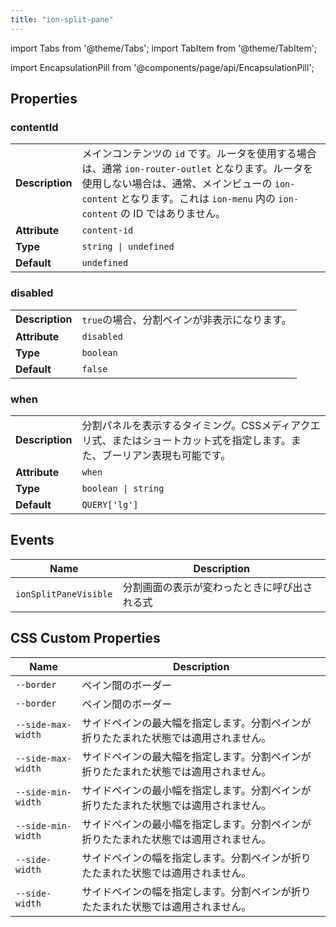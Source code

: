 ```yaml
---
title: "ion-split-pane"
---
```

import Tabs from '@theme/Tabs';
import TabItem from '@theme/TabItem';

<head>
  <title>ion-split-pane: Split Plane View for Menus and Multi-View Layouts</title>
  <meta name="description" content="ion-split-pane is useful when creating multi-view app layouts. It allows UI elements, like menus, to be displayed as the viewport width increases." />
</head>

import EncapsulationPill from '@components/page/api/EncapsulationPill';

<EncapsulationPill type="shadow" />


  
## Properties


### contentId

| | |
| --- | --- |
| **Description** | メインコンテンツの `id` です。ルータを使用する場合は、通常 `ion-router-outlet` となります。ルータを使用しない場合は、通常、メインビューの `ion-content` となります。これは `ion-menu` 内の `ion-content` の ID ではありません。 |
| **Attribute** | `content-id` |
| **Type** | `string \| undefined` |
| **Default** | `undefined` |



### disabled

| | |
| --- | --- |
| **Description** | `true`の場合、分割ペインが非表示になります。 |
| **Attribute** | `disabled` |
| **Type** | `boolean` |
| **Default** | `false` |



### when

| | |
| --- | --- |
| **Description** | 分割パネルを表示するタイミング。CSSメディアクエリ式、またはショートカット式を指定します。また、ブーリアン表現も可能です。 |
| **Attribute** | `when` |
| **Type** | `boolean \| string` |
| **Default** | `QUERY['lg']` |



## Events

| Name | Description |
| --- | --- |
| `ionSplitPaneVisible` | 分割画面の表示が変わったときに呼び出される式 |


## CSS Custom Properties

| Name | Description |
| --- | --- |
| `--border` | ペイン間のボーダー |
| `--border` | ペイン間のボーダー |
| `--side-max-width` | サイドペインの最大幅を指定します。分割ペインが折りたたまれた状態では適用されません。 |
| `--side-max-width` | サイドペインの最大幅を指定します。分割ペインが折りたたまれた状態では適用されません。 |
| `--side-min-width` | サイドペインの最小幅を指定します。分割ペインが折りたたまれた状態では適用されません。 |
| `--side-min-width` | サイドペインの最小幅を指定します。分割ペインが折りたたまれた状態では適用されません。 |
| `--side-width` | サイドペインの幅を指定します。分割ペインが折りたたまれた状態では適用されません。 |
| `--side-width` | サイドペインの幅を指定します。分割ペインが折りたたまれた状態では適用されません。 |


